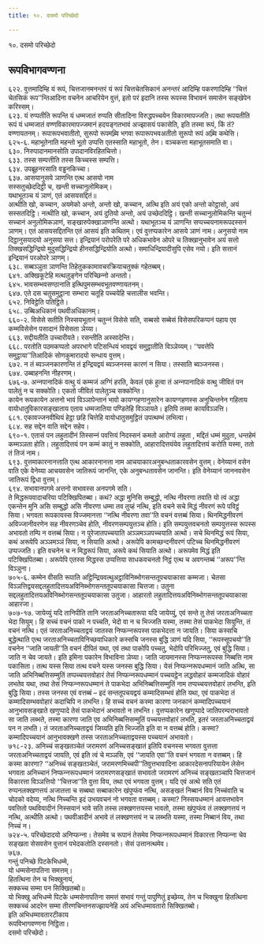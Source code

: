 ```yaml
---
title: १०. दसमो परिच्छेदो

---
```

१०. दसमो परिच्छेदो  


## रूपविभागवण्णना

६२२. वुत्तमादिम्हि यं रूपं, चित्तजानमनन्तरं यं रूपं चित्तचेतसिकानं अनन्तरं आदिम्हि पकरणादिम्हि ‘‘चित्तं चेतसिकं रूप’’न्तिआदिना वचनेन आचरियेन वुत्तं, इतो परं इदानि तस्स रूपस्स विभावनं समासेन सङ्खेपेन करिस्सम्।  
६२३. यं रुप्पतीति रूपन्ति यं धम्मजातं रुप्पति सीतादिना विरुद्धपच्‍चयेन विकारमापज्‍जति। तथा रूपयतीति रूपं यं धम्मजातं वण्णविकारमापज्‍जमानं हदयङ्गतभावं अज्झासयं पकासेति, इति तस्मा रूपं, किं तं? वण्णायतनम्। रूपारूपभवातीतो, सुरूपो रूपमब्र्वि भगवा रूपारूपभवअतीतो सुरूपो रूपं अब्र्वि कथेसि।  
६२५-६. महाभूतेनाति महन्तो भूतो उप्पत्ति एतस्साति महाभूतो, तेन। वञ्‍चकत्ता महाभूतसमाति वा।  
६३०. निरुपादानमानसोति उपादानविरहितचित्तो।  
६३३. तस्स सम्पत्तीति तस्स किच्‍चस्स सम्पत्ति।  
६३४. उपब्रूहनरसाति वड्ढनकिच्‍चा।  
६३७. आसयानुसये ञाणन्ति एत्थ आसयो नाम  
सस्सतुच्छेददिट्ठी च, खन्ती सच्‍चानुलोमिकम्।  
यथाभूतञ्‍च यं ञाणं, एतं आसयसद्दितं॥  
अत्थीति खो, कच्‍चान, अयमेको अन्तो, अन्तो खो, कच्‍चान, अत्थि इति अयं एको अन्तो कोट्ठासो, अयं सस्सतदिट्ठि। नत्थीति खो, कच्‍चान, अयं दुतियो अन्तो, अयं उच्छेददिट्ठि। खन्ती सच्‍चानुलोमिकन्ति चतुन्‍नं सच्‍चानं अनुलोमिकञाणं, सङ्खारुपेक्खाञाणन्ति अत्थो। यथाभूतञ्‍च यं ञाणन्ति सप्पच्‍चयनामरूपदस्सनं ञाणम्। एतं आसयसद्दितन्ति एतं आसयं इति कथितम्। एवं वुत्तप्पकारेन आसये ञाणं नाम। अनुसयो नाम दिट्ठानुसयादयो अनुसया सत्त। इन्द्रियानं परोपरेति परे अधिकभावेन ओपरे च तिक्खानुभावेन अयं सत्तो तिक्खसद्धिन्द्रियो मुदुसद्धिन्द्रियो हीनसद्धिन्द्रियोति अत्थो। समाधिन्द्रियादीसुपि एसेव नयो। इति सत्तानं इन्द्रियानं परओपरे ञाणम्।  
६३८. सब्बञ्‍ञुता ञाणन्ति तिहेतुककामावचरक्रियाचतुक्‍कं गहेतब्बम्।  
६४१. अक्खिकूटेहि मत्थलुङ्गेन परिच्छिन्‍नो अन्ततो।  
६४५. भावसम्भवसण्ठानाति इत्थिपुमसम्भवभूतवण्णायतनम्।  
६४७. एते दस चतुसमुट्ठाना सम्भारा चतूहि पच्‍चयेहि चत्तालीस भवन्ति।  
६५२. निविट्ठेति पतिट्ठिते।  
६५८. उब्बिअधिकानं पथवीअधिकानम्।  
६६०-२. विसेसे सतीति निस्सयभूतानं चतुन्‍नं विसेसे सति, सब्बसो सब्बेसं विसेसपरिकप्पनं पहाय एव कम्मविसेसेन पसादानं विसेसता ञेय्या।  
६६३. सद्दीयतीति उच्‍चारीयते। रसन्तीति अस्सादेन्ति।  
६६८. परतोति पठमकप्पतो अपरभागे पटिसन्धियं भावद्वयं समुट्ठातीति विञ्‍ञेय्यम्। ‘‘पवत्तेपि समुट्ठाया’’तिआदिकं सोणकुमारादयो सन्धाय वुत्तम्।  
६७२. न तं ब्यञ्‍जनकारणन्ति तं इन्द्रियद्वयं ब्यञ्‍जनस्स कारणं न सिया। तस्साति ब्यञ्‍जनस्स।  
६७४. उब्बाहनन्ति नीहरणम्।  
६७६-७. अन्‍नपानादिकं वत्थु यं कम्मजं अग्गिं हरति, केवलं एकं हुत्वा तं अन्‍नपानादिकं वत्थु जीवितं पन पालेतुं न च सक्‍कोति। एकतो जीवितं पालेतुञ्‍च सक्‍कोन्ति।  
कायेन रूपकायेन अत्तनो भावं विञ्‍ञापेन्तानं भावो कायग्गहणानुसारेन कायग्गहणस्स अनुचिन्तनेन गहिताय वायोधातुविकारसङ्खाताय एताय धम्मजातिया पण्डितेहि विञ्‍ञायते। इतिपि तस्मा कायविञ्‍ञत्ति।  
६८१. एकावज्‍जनवीथियं हेट्ठा छहि चित्तेहि वायोधातुसमुट्ठितं उपत्थम्भं लभित्वा।  
६८४. सह सद्देन वाति सद्देन सहेव।  
६९०-१. एतासं पन लहुतादीनं तिस्सन्‍नं पवत्तियं निदस्सनं कमतो आरोग्यं लहुता , मद्दितं धम्मं मुदुता, धन्तहेमं कम्मञ्‍ञता होति। लहुतादित्तयं पन कम्मं कातुं न सक्‍कोति, आहारादित्तयंयेव लहुतादित्तयं करोति यस्मा, ततो तं तिजं नाम।  
६९३. वुत्तमाकारनानत्ताति एत्थ आकारनानत्ता नाम आचयाकारअनुबन्धताकारवसेन वुत्तम्। वेनेय्यानं वसेन वाति एके वेनेय्या आचयवसेन जातिरूपं जानन्ति, एके अनुबन्धतावसेन जानन्ति। इति वेनेय्यानं जाननवसेन जातिरूपं द्विधा वुत्तम्।  
६९४. सभावानपगमे अत्तनो सभावस्स अनपगमे सति।  
ते मिद्धरूपवादाचरिया पटिक्खिपितब्बा। कथं? अद्धा मुनिसि सम्बुद्धो, नत्थि नीवरणा तवाति यो त्वं अद्धा एकन्तेन मुनि असि सम्बुद्धो असि नीवरणा धम्मा तव तुय्हं नत्थि, इति वचने सचे मिद्धं नीवरणं रूपे पविट्ठं सिया। भगवता रूपकायस्स विज्‍जमानत्ता ‘‘नत्थि नीवरणा तवा’’ति वचनं वत्तब्बं सिया। थिनमिद्धनीवरणं अविज्‍जानीवरणेन सह नीवरणञ्‍चेव होति, नीवरणसम्पयुत्तञ्‍च होति। इति सम्पयुत्तवचनतो सम्पयुत्तस्स रूपस्स अभावतो तम्पि न वत्तब्बं सिया। न पुरेजातपच्‍चयाति अञ्‍ञमञ्‍ञपच्‍चयाति अत्थो। सचे थिनमिद्धं रूपं सिया, कथं अरूपेपि अञ्‍ञमञ्‍ञं सिया, न सियाति अत्थो। अरूपेपि कामच्छन्दनीवरणं पटिच्‍च थिनमिद्धनीवरणं उप्पज्‍जति। इति वचनेन च न मिद्धरूपं सिया, अरूपे कथं सियाति अत्थो। अरूपमेव मिद्धं इति पटिक्खिपितब्बा। अरूपेपि एतस्स मिद्धस्स उप्पत्तिया साधकवचनतो निट्ठं एत्थ च अवगन्तब्बं ‘‘अरूप’’न्ति विञ्‍ञुना।  
७०५-६. कम्मेन वीसति रूपाति अट्ठिन्द्रियवत्थुअट्ठाविनिब्भोगसन्ततूपचयाकासा कम्मजा। चेतसा विञ्‍ञत्तिद्वयसद्दलहुतादित्तयअविनिब्भोगसन्ततूपचयाकासा चित्तजा। उतुना सद्दलहुतादित्तयअविनिब्भोगसन्ततूपचयाकासा उतुजा। आहारतो लहुतादित्तयअविनिब्भोगसन्ततूपचयाकासा आहारजा।  
७०७-१७. जायेय्युं यदि तानिपीति तानि जरताअनिच्‍चतारूपा यदि जायेय्युं, एवं सन्ते तु तेसं जरताअनिच्‍चता भेदा सियुम्। हि सच्‍चं वचनं पाको न पच्‍चति, भेदो वा न च भिज्‍जति यस्मा, तस्मा तेसं पाकभेदा सियुन्ति, तं वचनं नत्थि। एतं जरताअनिच्‍चताद्वयं जातस्स निप्फन्‍नरूपस्स पाकभेदत्ता न जायति। सिया कस्सचि बुद्धेत्थाति एत्थ जरताअनिच्‍चताविनिच्छयाधिकारे कस्सचि जनस्स बुद्धि ञाणं यदि सिया, ‘‘रूपस्सूपचयो’’ति वचनेन ‘‘जाति जायती’’ति वचनं दीपितं यथा, एवं तथा पाकोपि पच्‍चतु, भेदोपि परिभिज्‍जतु, एवं बुद्धि सिया। जाति न चेव जायते। इति इमिना पकारेन विभाविना ञेय्या। जाति जायमानस्स निप्फन्‍नरूपस्स निब्बत्ति नाम पकासिता। तत्थ यस्स सिया तत्थ वचने यस्स जनस्स बुद्धि सिया। येसं निप्फन्‍नरूपधम्मानं जाति अत्थि, सा जाति अभिनिब्बत्तिसम्मुतिं तप्पच्‍चयत्तवोहारं तेसं निप्फन्‍नरूपधम्मानं पच्‍चयट्ठेन लद्धवोहारं कम्मजादिकं वोहारं लभतेव यथा, तथा तेसं निप्फन्‍नरूपधम्मानं ते पाकभेदा अभिनिब्बत्तिसम्मुतिं नाम तप्पच्‍चयत्तवोहारं लभन्ति, इति बुद्धि सिया। तस्स जनस्स एवं वत्तब्बं – इदं सन्ततूपचयद्वयं कम्मादिसम्भवं होति यथा, एवं पाकभेदा तं कम्मादिसम्भववोहारं कदाचिपि न लभन्ति। हि सच्‍चं वचनं कस्मा कारणा जनकानं कम्मादिपच्‍चयानं आनुभावसङ्खाते खणुप्पादे तेसं पाकभेदानं अभावतो न लभन्ति। वुत्तप्पकारेन खणुप्पादे जातिपरम्पराभावतो सा जाति लब्भते, तस्मा कारणा जाति एव अभिनिब्बत्तिसम्मुतिं पच्‍चयत्तवोहारं लभति, इतरं जरताअनिच्‍चताद्वयं पन न लभति। तं जरताअनिच्‍चताद्वयं जिय्यति इति भिज्‍जति इति वा न वत्तब्बं होति। कस्मा? कम्मादिपच्‍चयानं आनुभावक्खणे तस्स जरताअनिच्‍चताद्वयस्स पच्‍चयानं अभावतो।  
७१८-२३. अनिच्‍चं सङ्खतञ्‍चेतं जरामरणं अनिच्‍चसङ्खातं इतिपि वचनस्स भगवता वुत्तत्ता जरताअनिच्‍चताद्वयं जायति, एवं इति त्वं चे मञ्‍ञसि, एवं ‘‘जायति एवा’’ति वचनं भगवता न वत्तब्बम्। हि कस्मा कारणा? ‘‘अनिच्‍चं सङ्खतञ्‍चेतं, जरामरणमिच्‍चपी’’तिवुत्तभावादिना आकारदेसनापरियायेन लेसेन भगवता अनिच्‍चानं निप्फन्‍नरूपधम्मानं जरामरणसङ्खातं सभावतो जरामरणं अनिच्‍चं सङ्खतञ्‍चापि चित्तजानं विकारत्ता विञ्‍ञत्तियो ‘‘चित्तजा’’ति वुत्ता विय, तथा एवं भगवता वुत्तम्। यदि एवं अत्थे सति एतं रुप्पनलक्खणत्तयं अजातत्ता च सब्बथा सब्बाकारेन खंपुप्फंव नत्थि, असङ्खतं निब्बानं विय निच्‍चंवाति च चोदको वदेय्य, नत्थि निच्‍चन्ति इदं उभयवचनं नो भगवता वत्तब्बम्। कस्मा? निस्सयधम्मानं आयत्तभावेन पवत्तितो पथवियादीनं निस्सयानं भावे सति तस्स लक्खणत्तयस्स भावतो, तस्मा खंपुप्फंव तं लक्खणत्तयं न नत्थि, अत्थीति अत्थो। पथवीआदीनं अभावे तं लक्खणत्तयं न च लब्भति यस्मा, तस्मा निब्बानं विय, तथा निच्‍चं न।  
७२४-५. परिच्छेदादयो अनिप्फन्‍ना। तेसमेव च रूपानं तेसमेव निप्फन्‍नरूपधम्मानं विकारत्ता निप्फन्‍ना चेव सङ्खता सेसवसेन वुत्तानं पभेदकतोति दस्सनतो। सेसं उत्तानत्थमेव।  
७६७.  
गन्तुं पनिच्छे पिटकेभिधम्मे,  
यो धम्मसेनापतिना समत्तम्।  
हितत्थिना तेन च भिक्खुनायं,  
सक्‍कच्‍च सम्मा पन सिक्खितब्बो॥  
यो भिक्खु अभिधम्मे पिटके धम्मसेनापतिना समत्तं सभावं गन्तुं पापुणितुं इच्छेय्य, तेन च भिक्खुना हितत्थिना सक्‍कच्‍चं आदरेन सम्मा तीरणचिन्तनसज्झायनेहि अयं अभिधम्मावतारो सिक्खितब्बो।  
इति अभिधम्मावतारटीकाय  
रूपविभागवण्णना निट्ठिता।  
दसमो परिच्छेदो।  